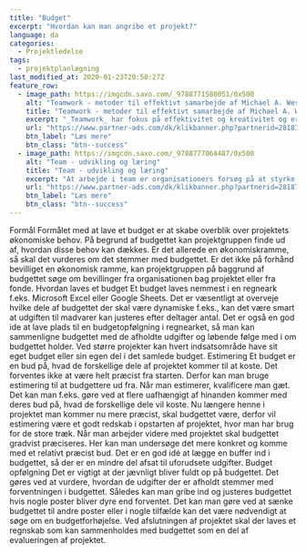```yaml
---
title: "Budget"
excerpt: "Hvordan kan man angribe et projekt?"
language: da
categories:
  - Projektledelse
tags:
  - projektplanlægning
last_modified_at: 2020-01-23T20:50:27Z
feature_row:
  - image_path: https://imgcdn.saxo.com/_9788771580051/0x500
    alt: "Teamwork - metoder til effektivt samarbejde af Michael A. West"
    title: "Teamwork - metoder til effektivt samarbejde af Michael A. West"
    excerpt: "_Teamwork_ har fokus på effektivitet og kreativitet og er for alle, der på den ene eller anden måde bruger teamwork i deres dagligdag. Bogen er fyldt med praktiske eksempler og teori, der kan hjælpe et team med at opstille mål og opnå dem."
    url: "https://www.partner-ads.com/dk/klikbanner.php?partnerid=28187&bannerid=43264&htmlurl=https://www.saxo.com/dk/teamwork_michael-a-west_haeftet_9788771580051"
    btn_label: "Læs mere"
    btn_class: "btn--success"
  - image_path: https://imgcdn.saxo.com/_9788777064487/0x500
    alt: "Team - udvikling og læring"
    title: "Team - udvikling og læring"
    excerpt: "At arbejde i team er organisationers forsøg på at styrke udvikling af faglige og personlige potentialer og kompetencer. Bogens formål er at give svar på, hvordan udvikling og læring i team kan blive en succes, fx om sporten er en passende metafor til at fremme teamudvikling og læring og forståelse af samarbejde samt om team på arbejdspladsen kan skabe nye fortællinger om medarbejdernes måde at se på samarbejde og gensidig udvikling."
    url: "https://www.partner-ads.com/dk/klikbanner.php?partnerid=28187&bannerid=43264&htmlurl=https://www.saxo.com/dk/team-udvikling-og-laering_morten-bertelsen-red-reinhard-stelter-red_haeftet_9788777064487"
    btn_label: "Læs mere"
    btn_class: "btn--success"
---
```


Formål
Formålet med at lave et budget er at skabe overblik over projektets økonomiske behov. På
begrund af budgettet kan projektgruppen finde ud af, hvordan disse behov kan dækkes. Er det
allerede en økonomiskramme, så skal det vurderes om det stemmer med budgettet. Er det ikke på
forhånd bevilliget en økonomisk ramme, kan projektgruppen på baggrund af budgettet søge om
bevillinger fra organisationen bag projektet eller fra fonde.
Hvordan laves et budget
Et budget laves nemmest i en regneark f.eks. Microsoft Excel eller Google Sheets. Det er
væsentligt at overveje hvilke dele af budgettet der skal være dynamiske f.eks., kan det være
smart at udgiften til madvarer kan justeres efter deltager antal.
Det er også en god ide at lave plads til en budgetopfølgning i regnearket, så man kan
sammenligne budgettet med de afholdte udgifter og løbende følge med i om budgettet holder. Ved
større projekter kan hvert indsatsområde have sit eget budget eller sin egen del i det samlede
budget.
Estimering
Et budget er en bud på, hvad de forskellige dele af projektet kommer til at koste. Det forventes
ikke at være helt præcist fra starten. Derfor kan man bruge estimering til at budgettere ud fra.
Når man estimerer, kvalificere man gæt. Det kan man f.eks. gøre ved at flere uafhængigt af
hinanden kommer med deres bud på, hvad de forskellige dele vil koste. Nu længere henne i
projektet man kommer nu mere præcist, skal budgettet være, derfor vil estimering være et godt
redskab i opstarten af projektet, hvor man har brug for de store træk. Når man arbejder videre
med projektet skal budgettet gradvist præciseres. Her kan man undersøge det mere konkret og
komme med et relativt præcist bud. Det er en god idé at lægge en buffer ind i budgettet, så der er
en mindre del afsat til uforudsete udgifter.
Budget opfølgning
Det er vigtigt at der jævnligt bliver fuldt op på budgettet. Det gøres ved at vurdere, hvordan de
udgifter der er afholdt stemmer med forventningen i budgettet. Således kan man gribe ind og
justeres budgettet hvis nogle poster bliver dyre end forventet. Det kan man gøre ved at sænke
budgettet til andre poster eller i nogle tilfælde kan det være nødvendigt at søge om en
budgetforhøjelse.
Ved afslutningen af projektet skal der laves et regnskab som kan sammenholdes med budgettet
som en del af evalueringen af projektet. 

